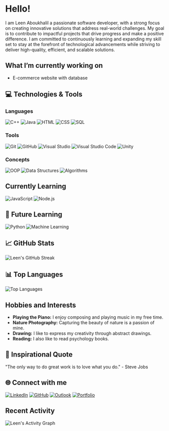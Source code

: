 # Hello!
I am Leen Aboukhalil a passionate software developer, with a strong focus on creating innovative solutions that address real-world challenges. My goal is to contribute to impactful projects that drive progress and make a positive difference. I am committed to continuously learning and expanding my skill set to stay at the forefront of technological advancements while striving to deliver high-quality, efficient, and scalable solutions.

## What I’m currently working on
- E-commerce website with database 

## 💻 Technologies & Tools
### **Languages**
![C++](https://img.shields.io/badge/-C++-00599C?logo=c%2B%2B&logoColor=white)
![Java](https://img.shields.io/badge/-Java-007396?logo=java&logoColor=white)
![HTML](https://img.shields.io/badge/-HTML-E34F26?logo=html5&logoColor=white)
![CSS](https://img.shields.io/badge/-CSS-1572B6?logo=css3&logoColor=white)
![SQL](https://img.shields.io/badge/-SQL-4479A1?logo=postgresql&logoColor=white)
### **Tools**
![Git](https://img.shields.io/badge/-Git-F05032?logo=git&logoColor=white)
![GitHub](https://img.shields.io/badge/-GitHub-181717?logo=github&logoColor=white)
![Visual Studio](https://img.shields.io/badge/-Visual%20Studio-5C2D91?logo=visual-studio&logoColor=white)
![Visual Studio Code](https://img.shields.io/badge/-VS%20Code-007ACC?logo=visual-studio-code&logoColor=white)
![Unity](https://img.shields.io/badge/-Unity-000000?logo=unity&logoColor=white)
### **Concepts**
![OOP](https://img.shields.io/badge/-OOP-4CAF50?logo=code&logoColor=white)
![Data Structures](https://img.shields.io/badge/-Data%20Structures-4CAF50?logo=data&logoColor=white)
![Algorithms](https://img.shields.io/badge/-Algorithms-4CAF50?logo=algorithm&logoColor=white)

## Currently Learning
![JavaScript](https://img.shields.io/badge/-JavaScript-F7DF1E?logo=javascript&logoColor=black)
![Node.js](https://img.shields.io/badge/-Node.js-339933?logo=node.js&logoColor=white)

## 🔮 Future Learning
![Python](https://img.shields.io/badge/-Python-3776AB?logo=python&logoColor=white)
![Machine Learning](https://img.shields.io/badge/-Machine%20Learning-007ACC?logo=python&logoColor=white)

## 📈 GitHub Stats
![Leen's GitHub Streak](https://github-readme-streak-stats.herokuapp.com/?user=leen-ak&theme=radical&background=0d1117&ring=ffcc00&fire=ff6600&currStreakLabel=ffcc00&currStreakNum=ff6600&sideNums=c9d1d9&sideLabels=c9d1d9&dates=8b949e&border=ffcc00)

## 📊 Top Languages
![Top Languages](https://github-readme-stats.vercel.app/api/top-langs/?username=leen-ak&layout=compact&theme=radical&bg_color=0d1117&title_color=ffcc00&text_color=c9d1d9&border_color=ffcc00&border_radius=10)

## Hobbies and Interests
- **Playing the Piano:** I enjoy composing and playing music in my free time.
- **Nature Photography:** Capturing the beauty of nature is a passion of mine.
- **Drawing:** I like to express my creativity through abstract drawings.
- **Reading:** I also like to read psychology books.

## 💬 Inspirational Quote
"The only way to do great work is to love what you do." - Steve Jobs

## 🌐 Connect with me
[![LinkedIn](https://img.shields.io/badge/-LinkedIn-0077B5?logo=linkedin&logoColor=white)](https://www.linkedin.com/in/leen-aboukhalil)
[![GitHub](https://img.shields.io/badge/-GitHub-181717?logo=github&logoColor=white)](https://github.com/Leen-ak)
[![Outlook](https://img.shields.io/badge/-Email-0078D4?logo=microsoft-outlook&logoColor=white)](mailto:leen_8_2001@outlook.com)
[![Portfolio](https://img.shields.io/badge/-Portfolio-4CAF50?logo=about&logoColor=white)](https://leenaboukhalil.netlify.app)

## Recent Activity
![Leen's Activity Graph](https://github-readme-activity-graph.vercel.app/graph?username=leen-ak&theme=radical&bg_color=0d1117&color=ffcc00&line=ff6600&point=ffffff&area=ffcc00&hide_border=true)

